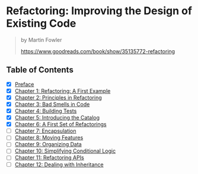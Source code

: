 # Refactoring: Improving the Design of Existing Code

> by Martin Fowler
>
> <https://www.goodreads.com/book/show/35135772-refactoring>

## Table of Contents

- [x] [Preface](00_preface)
- [x] [Chapter 1: Refactoring: A First Example](01_a_first_example)
- [x] [Chapter 2: Principles in Refactoring](02_principles_in_refactoring)
- [x] [Chapter 3: Bad Smells in Code](03_bad_smells_in_code)
- [x] [Chapter 4: Building Tests](04_building_tests)
- [x] [Chapter 5: Introducing the Catalog](05_introducing_the_catalog)
- [x] [Chapter 6: A First Set of Refactorings](06_a_first_set_of_refactorings)
- [ ] [Chapter 7: Encapsulation](07_encapsulation)
- [ ] [Chapter 8: Moving Features](.)
- [ ] [Chapter 9: Organizing Data](.)
- [ ] [Chapter 10: Simplifying Conditional Logic](.)
- [ ] [Chapter 11: Refactoring APIs](.)
- [ ] [Chapter 12: Dealing with Inheritance](.)
